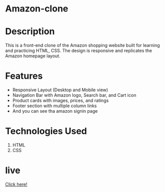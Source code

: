 
# Amazon-clone

# Description 
This is a front-end clone of the Amazon shopping website built for learning and practicing HTML, CSS. The design is responsive and replicates the Amazon homepage layout.

# Features
<ul><li> Responsive Layout (Desktop and Mobile view)</li>
<li> Navigation Bar with Amazon logo, Search bar, and Cart icon</li>
 <li>Product cards with images, prices, and ratings</li>
 <li>Footer section with multiple column links</li>
 <li>And you can see tha amazon signin page</ul>

# Technologies Used
1. HTML
2. CSS

# live

[Click here!](amazon-com-clone-three.vercel.app)
